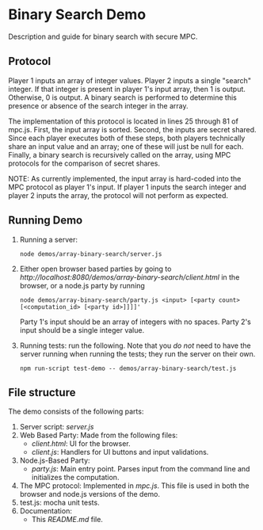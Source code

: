 # Binary Search Demo

Description and guide for binary search with secure MPC. 

## Protocol
Player 1 inputs an array of integer values. Player 2 inputs a single "search" integer. If that integer is present in player 1's 
input array, then 1 is output. Otherwise, 0 is output. A binary search is performed to determine this presence or absence
of the search integer in the array. 

The implementation of this protocol is located in lines 25 through 81 of mpc.js. First, the input array is sorted. Second,
the inputs are secret shared. Since each player executes both of these steps, both players technically share an input value 
and an array; one of these will just be null for each. Finally, a binary search is recursively called on the array, using 
MPC protocols for the comparison of secret shares. 

NOTE: As currently implemented, the input array is hard-coded into the MPC protocol as player 1's input. 
If player 1 inputs the search integer and player 2 inputs the array, the protocol will not perform as expected. 

## Running Demo

1. Running a server:
    ```shell
    node demos/array-binary-search/server.js
    ```

2. Either open browser based parties by going to *http://localhost:8080/demos/array-binary-search/client.html* in the browser, or a node.js party by running 
    ```shell
    node demos/array-binary-search/party.js <input> [<party count> [<computation_id> [<party id>]]]]'
    ```
    Party 1's input should be an array of integers with no spaces. Party 2's input should be a single integer value.  

3. Running tests: run the following. Note that you *do not* need to have the server running when running the tests; they run the server on their own.
    ```shell
    npm run-script test-demo -- demos/array-binary-search/test.js
    ```

## File structure
The demo consists of the following parts:
1. Server script: *server.js*
2. Web Based Party: Made from the following files:
    * *client.html*: UI for the browser.
    * *client.js*: Handlers for UI buttons and input validations.
3. Node.js-Based Party: 
    * *party.js*: Main entry point. Parses input from the command line and initializes the computation.
4. The MPC protocol: Implemented in *mpc.js*. This file is used in both the browser and node.js versions of the demo.
5. test.js: mocha unit tests.
6. Documentation:
    * This *README.md* file.


